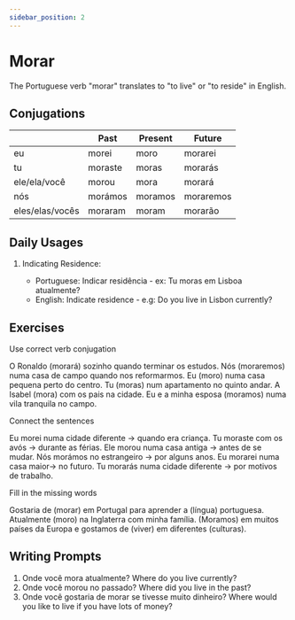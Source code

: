 ```yaml
---
sidebar_position: 2
---
```


# Morar

The Portuguese verb "morar" translates to "to live" or "to reside" in English.

## Conjugations

|                 | Past    | Present | Future    |
| --------------- | ------- | ------- | --------- |
| eu              | morei   | moro    | morarei   |
| tu              | moraste | moras   | morarás   |
| ele/ela/você    | morou   | mora    | morará    |
| nós             | morámos | moramos | moraremos |
| eles/elas/vocês | moraram | moram   | morarão   |

## Daily Usages

1. Indicating Residence:

   - Portuguese: Indicar residência - ex: Tu moras em Lisboa atualmente?
   - English: Indicate residence - e.g: Do you live in Lisbon currently?

## Exercises

Use correct verb conjugation

O Ronaldo (morará) sozinho quando terminar os estudos.
Nós (moraremos) numa casa de campo quando nos reformarmos.
Eu (moro) numa casa pequena perto do centro.
Tu (moras) num apartamento no quinto andar.
A Isabel (mora) com os pais na cidade.
Eu e a minha esposa (moramos) numa vila tranquila no campo.

Connect the sentences

Eu morei numa cidade diferente -> quando era criança.
Tu moraste com os avós -> durante as férias.
Ele morou numa casa antiga -> antes de se mudar.
Nós morámos no estrangeiro -> por alguns anos.
Eu morarei numa casa maior-> no futuro.
Tu morarás numa cidade diferente -> por motivos de trabalho.

Fill in the missing words

Gostaria de (morar) em Portugal para aprender a (língua) portuguesa. Atualmente (moro) na Inglaterra com minha família. (Moramos) em muitos países da Europa e gostamos de (viver) em diferentes (culturas).

## Writing Prompts

1. Onde você mora atualmente? Where do you live currently?
2. Onde você morou no passado? Where did you live in the past?
3. Onde você gostaria de morar se tivesse muito dinheiro? Where would you like to live if you have lots of money?
